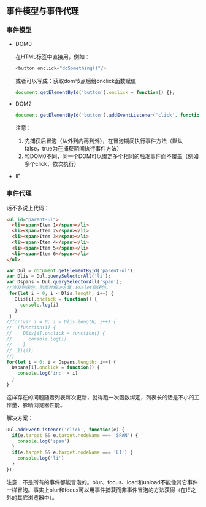 ## 事件模型与事件代理
### 事件模型
* DOM0

  在HTML标签中直接用，例如：
  ```javascript
  <button onclick="doSomething()"/>
  ```
  或者可以写成：获取dom节点后给onclick函数赋值
  ```javascript
  document.getElementById('button').onclick = function() {};
  ```
* DOM2
  ```javascript
  document.getElementById('button').addEventListener('click', function(e) {}, false);
  ```
  注意：
  1. 先捕获后冒泡（从外到内再到外），在冒泡期间执行事件方法（默认false，true为在捕获期间执行事件方法）
  2. 和DOM0不同，同一个DOM可以绑定多个相同的触发事件而不覆盖（例如多个click，依次执行）
* IE
### 事件代理
  话不多说上代码：
  ```html
  <ul id="parent-ul">
    <li><span>Item 1</span></li>
    <li><span>Item 2</span></li>
    <li><span>Item 3</span></li>
    <li><span>Item 4</span></li>
    <li><span>Item 5</span></li>
    <li><span>Item 6</span></li>
  </ul>
  ```
  ```javascript
  var Dul = document.getElementById('parent-ul');
  var Dlis = Dul.querySelectorAll('li');
  var Dspans = Dul.querySelectorAll('span');
  //涉及到闭包，附两种解决方案：ES6let和闭包。
   for(let i = 0; i < Dlis.length; i++) {
     Dlis[i].onclick = function() { 
       console.log(i)
     }
   }
  //for(var i = 0; i < Dlis.length; i++) {
  //  (function(i) {
  //    Dlis[i].onclick = function() { 
  //      console.log(i)
  //    }
  //  })(i);
  //}
  for(let i = 0; i < Dspans.length; i++) {
    Dspans[i].onclick = function() {
      console.log('in:' + i)
    }
  }
  ```
  这样存在的问题随着列表每次更新，就得跑一次函数绑定，列表长的话是不小的工作量，影响浏览器性能。

  解决方案：
  ```javascript
  Dul.addEventListener('click', function(e) {
    if(e.target && e.target.nodeName === 'SPAN') {
      console.log('span')
    }
    if(e.target && e.target.nodeName === 'LI') {
      console.log('li')
    }
  });
  ```
  注意：不是所有的事件都能冒泡的。blur、focus、load和unload不能像其它事件一样冒泡。事实上blur和focus可以用事件捕获而非事件冒泡的方法获得（在IE之外的其它浏览器中）。 
